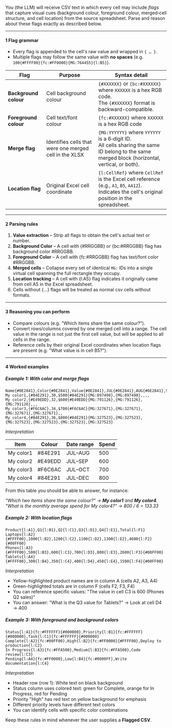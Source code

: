You (the LLM) will receive CSV text in which every cell may include *flags* that capture visual cues (background colour, foreground colour, merged‑cell structure, and cell location) from the source spreadsheet.
Parse and reason about these flags exactly as described below.

---

#### 1  Flag grammar

* Every flag is appended to the cell's raw value and wrapped in `{ … }`.
* Multiple flags may follow the same value with **no spaces** (e.g. `100{#FFFF00}{fc:#FF0000}{MG:764455}{l:B5}`).

| Flag            | Purpose                                                | Syntax detail                                                                                                                                                                                                                                                 |
| --------------- | ------------------------------------------------------ | ------------------------------------------------------------------------------------------------------------------------------------------------------------------------------------------------------------------------------------------------------------- |
| **Background colour** | Cell background colour                           | `{#XXXXXX}` or `{bc:#XXXXXX}` where `XXXXXX` is a hex RGB code.<br>The `{#XXXXXX}` format is backward-compatible.                                                           |
| **Foreground colour** | Cell text/font colour                           | `{fc:#XXXXXX}` where `XXXXXX` is a hex RGB code                                                                                                                              |
| **Merge flag**  | Identifies cells that were one merged cell in the XLSX | `{MG:YYYYYY}` where `YYYYYY` is a 6‑digit ID.<br>All cells sharing the same ID belong to the same merged block (horizontal, vertical, or both).|
| **Location flag** | Original Excel cell coordinate                       | `{l:CellRef}` where `CellRef` is the Excel cell reference (e.g., `A1`, `B5`, `AA12`).<br>Indicates the cell's original position in the spreadsheet.|

---

#### 2  Parsing rules

1. **Value extraction** – Strip all flags to obtain the cell's actual text or number.
2. **Background Color** – A cell with {#RRGGBB} or {bc:#RRGGBB} flag has background color #RRGGBB.
3. **Foreground Color** – A cell with {fc:#RRGGBB} flag has text/font color #RRGGBB.
4. **Merged cells** – Collapse every set of identical `MG:` IDs into a single virtual cell spanning the full rectangle they occupy.
5. **Location tracking** – A cell with {l:A5} flag indicates it originally came from cell A5 in the Excel spreadsheet.
6. Cells without {...} flags will be treated as normal csv cells without formats.

---

#### 3  Reasoning you can perform

* Compare colours (e.g. "Which items share the same colour?").
* Convert rows/columns covered by one merged cell into a range. The cell value in the range is not just the first cell value, but will be applied to all cells in the range.
* Reference cells by their original Excel coordinates when location flags are present (e.g. "What value is in cell B5?").

---

#### 4  Worked examples

##### Example 1: With color and merge flags

```csv
Name{#0E2841},Color{#0E2841},Value{#0E2841},JUL{#0E2841},AUG{#0E2841},SEP{#0E2841},OCT{#0E2841},NOV{#0E2841},DEC{#0E2841}
My color1,{#84E291},30,$500{#84E291}{MG:897498},{MG:897498},,,,
My color2,{#E49EDD},32,$600{#E49EDD}{MG:791126},{MG:791126},{MG:791126},,,
My color3,{#F6C6AC},34,$700{#F6C6AC}{MG:327671},{MG:327671},{MG:327671},{MG:327671},,
My color4,{#84E291},36,$800{#84E291}{MG:327523},{MG:327523},{MG:327523},{MG:327523},{MG:327523},{MG:327523}
```

*Interpretation*

| Item      | Colour           | Date range | Spend |
| --------- | ---------------- | ---------- | ----- |
| My color1 | #84E291 | JUL–AUG    | 500   |
| My color2 | #E49EDD | JUL–SEP    | 600   |
| My color3 | #F6C6AC | JUL–OCT    | 700   |
| My color4 | #84E291 | JUL–DEC    | 800   |

From this table you should be able to answer, for instance:

*"Which two items share the same colour?" → **My color1** and **My color4**.*
*"What is the monthly average spend for My color4?" → 800 / 6 = 133.33*

##### Example 2: With location flags

```csv
Product{l:A1},Q1{l:B1},Q2{l:C1},Q3{l:D1},Q4{l:E1},Total{l:F1}
Laptops{l:A2}{#FFFF00},1000{l:B2},1200{l:C2},1100{l:D2},1300{l:E2},4600{l:F2}{#00FF00}
Phones{l:A3}{#FFFF00},500{l:B3},600{l:C3},700{l:D3},800{l:E3},2600{l:F3}{#00FF00}
Tablets{l:A4}{#FFFF00},300{l:B4},350{l:C4},400{l:D4},450{l:E4},1500{l:F4}{#00FF00}
```

*Interpretation*

- Yellow-highlighted product names are in column A (cells A2, A3, A4)
- Green-highlighted totals are in column F (cells F2, F3, F4)
- You can reference specific values: "The value in cell C3 is 600 (Phones Q2 sales)"
- You can answer: "What is the Q3 value for Tablets?" → Look at cell D4 → 400

##### Example 3: With foreground and background colors

```csv
Status{l:A1}{fc:#FFFFFF}{#000000},Priority{l:B1}{fc:#FFFFFF}{#000000},Task{l:C1}{fc:#FFFFFF}{#000000}
Complete{l:A2}{fc:#00FF00},High{l:B2}{fc:#FF0000}{#FFFF00},Deploy to production{l:C2}
In Progress{l:A3}{fc:#FFA500},Medium{l:B3}{fc:#FFA500},Code review{l:C3}
Pending{l:A4}{fc:#FF0000},Low{l:B4}{fc:#0000FF},Write documentation{l:C4}
```

*Interpretation*

- Header row (row 1): White text on black background
- Status column uses colored text: green for Complete, orange for In Progress, red for Pending
- Priority "High" has red text on yellow background for emphasis
- Different priority levels have different text colors
- You can identify cells with specific color combinations

Keep these rules in mind whenever the user supplies a **Flagged CSV**.